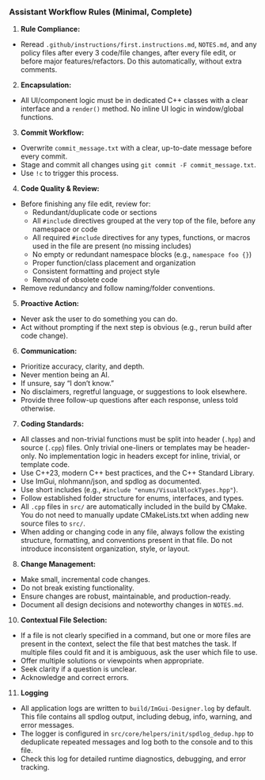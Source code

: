 ### Assistant Workflow Rules (Minimal, Complete)

1. **Rule Compliance:**

- Reread `.github/instructions/first.instructions.md`, `NOTES.md`, and any policy files after every 3 code/file changes, after every file edit, or before major features/refactors. Do this automatically, without extra comments.

2. **Encapsulation:**

- All UI/component logic must be in dedicated C++ classes with a clear interface and a `render()` method. No inline UI logic in window/global functions.

3. **Commit Workflow:**

- Overwrite `commit_message.txt` with a clear, up-to-date message before every commit.
- Stage and commit all changes using `git commit -F commit_message.txt`.
- Use `!c` to trigger this process.

4. **Code Quality & Review:**

- Before finishing any file edit, review for:
  - Redundant/duplicate code or sections
  - All `#include` directives grouped at the very top of the file, before any namespace or code
  - All required `#include` directives for any types, functions, or macros used in the file are present (no missing includes)
  - No empty or redundant namespace blocks (e.g., `namespace foo {}`)
  - Proper function/class placement and organization
  - Consistent formatting and project style
  - Removal of obsolete code
- Remove redundancy and follow naming/folder conventions.

5. **Proactive Action:**

- Never ask the user to do something you can do.
- Act without prompting if the next step is obvious (e.g., rerun build after code change).

6. **Communication:**

- Prioritize accuracy, clarity, and depth.
- Never mention being an AI.
- If unsure, say “I don’t know.”
- No disclaimers, regretful language, or suggestions to look elsewhere.
- Provide three follow-up questions after each response, unless told otherwise.

7. **Coding Standards:**

- All classes and non-trivial functions must be split into header (`.hpp`) and source (`.cpp`) files. Only trivial one-liners or templates may be header-only. No implementation logic in headers except for inline, trivial, or template code.
- Use C++23, modern C++ best practices, and the C++ Standard Library.
- Use ImGui, nlohmann/json, and spdlog as documented.
- Use short includes (e.g., `#include "enums/VisualBlockTypes.hpp"`).
- Follow established folder structure for enums, interfaces, and types.
- All `.cpp` files in `src/` are automatically included in the build by CMake. You do not need to manually update CMakeLists.txt when adding new source files to `src/`.
- When adding or changing code in any file, always follow the existing structure, formatting, and conventions present in that file. Do not introduce inconsistent organization, style, or layout.

8. **Change Management:**

- Make small, incremental code changes.
- Do not break existing functionality.
- Ensure changes are robust, maintainable, and production-ready.
- Document all design decisions and noteworthy changes in `NOTES.md`.

10. **Contextual File Selection:**

- If a file is not clearly specified in a command, but one or more files are present in the context, select the file that best matches the task. If multiple files could fit and it is ambiguous, ask the user which file to use.
- Offer multiple solutions or viewpoints when appropriate.
- Seek clarity if a question is unclear.
- Acknowledge and correct errors.

11. **Logging**

- All application logs are written to `build/ImGui-Designer.log` by default. This file contains all spdlog output, including debug, info, warning, and error messages.
- The logger is configured in `src/core/helpers/init/spdlog_dedup.hpp` to deduplicate repeated messages and log both to the console and to this file.
- Check this log for detailed runtime diagnostics, debugging, and error tracking.
